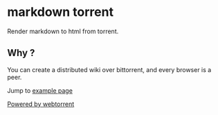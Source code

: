 # markdown torrent

Render markdown to html from torrent.

## Why ?

You can create a distributed wiki over bittorrent, and every browser is a peer.

Jump to [example page](http://juanpabloaj.com/markdowntorrent/#c885a9b6a1ce5844e5bb68469dfc3edc74889e82)

[Powered by webtorrent](https://webtorrent.io/)
